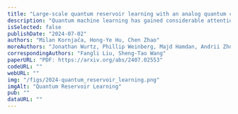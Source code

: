```yaml
---
title: "Large-scale quantum reservoir learning with an analog quantum computer"
description: "Quantum machine learning has gained considerable attention as quantum technology advances, presenting a promising approach for efficiently learning complex data patterns. Despite this promise, most contemporary quantum methods require significant resources for variational parameter optimization and face issues with vanishing gradients, leading to experiments that are either limited in scale or lack potential for quantum advantage. To address this, we develop a general-purpose, gradient-free, and scalable quantum reservoir learning algorithm that harnesses the quantum dynamics of neutral-atom analog quantum computers to process data. We experimentally implement the algorithm, achieving competitive performance across various categories of machine learning tasks, including binary and multi-class classification, as well as timeseries prediction. Effective and improving learning is observed with increasing system sizes of up to 108 qubits, demonstrating the largest quantum machine learning experiment to date. We further observe comparative quantum kernel advantage in learning tasks by constructing synthetic datasets based on the geometric differences between generated quantum and classical data kernels. Our findings demonstrate the potential of utilizing classically intractable quantum correlations for effective machine learning. We expect these results to stimulate further extensions to different quantum hardware and machine learning paradigms, including early fault-tolerant hardware and generative machine learning tasks."
isSelected: false
publishDate: "2024-07-02"
authors: "Milan Kornjača, Hong-Ye Hu, Chen Zhao"
moreAuthors: "Jonathan Wurtz, Phillip Weinberg, Majd Hamdan, Andrii Zhdanov, Sergio H. Cantu, Hengyun Zhou, Rodrigo Araiza Bravo, Kevin Bagnall, James I. Basham, Joseph Campo, Adam Choukri, Robert DeAngelo, Paige Frederick, David Haines, Julian Hammett, Ning Hsu, Ming-Guang Hu, Florian Huber, Paul Niklas Jepsen, Ningyuan Jia, Thomas Karolyshyn, Minho Kwon, John Long, Jonathan Lopatin, Alexander Lukin, Tommaso Macrì, Ognjen Marković, Luis A. Martínez-Martínez, Xianmei Meng, Evgeny Ostroumov, David Paquette, John Robinson, Pedro Sales Rodriguez, Anshuman Singh, Nandan Sinha, Henry Thoreen, Noel Wan, Daniel Waxman-Lenz, Tak Wong, Kai-Hsin Wu, Pedro L. S. Lopes, Yuval Boger, Nathan Gemelke, Takuya Kitagawa, Alexander Keesling, Xun Gao, Alexei Bylinskii, Susanne F. Yelin"
correspondingAuthors: "Fangli Liu, Sheng-Tao Wang"
paperURL: "PDF: https://arxiv.org/abs/2407.02553"
codeURL: ""
webURL: ""
img: "/figs/2024-quantum_reservoir_learning.png"
imgAlt: "Quantum Reservoir Learning"
pub: ""
dataURL: ""
---
```


